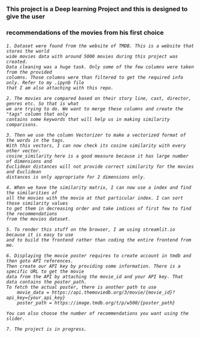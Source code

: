 ### This project is a Deep learning Project and this is designed to give the user 
### recommendations of the movies from his first choice

<h6>
    
    1. Dataset were found from the website of TMDB. This is a website that stores the world 
    wide movies data with around 5000 movies during this project was created.
    Data cleaning was a huge task. Only some of the few columns were taken from the provided
    columns. Those columns were than filtered to get the required info only. Refer to my .ipynb file
    that I am also attaching with this repo.
    
    2. The movies are compared based on their story line, cast, director, genres etc. So that is what
    we are trying to do. We want to merge these columns and create the "tags" column that only
    contains some keywords that will help us in making similarity comparisons.

    3. Then we use the column Vectorizer to make a vectorized format of the words in the tags.
    With this vectors, I can now check its cosine similarity with every other vector. 
    cosine_similarity here is a good measure because it has large number of dimensions and 
    Euclidean distances will not provide correct similarity for the movies and Euclidean 
    distances is only appropriate for 2 dimensions only.

    4. When we have the similarity matrix, I can now use a index and find the similarities of 
    all the movies with the movie at that particular index. I can sort those similarity values
    to get them in decreasing order and take indices of first few to find the recommendations 
    from the movies dataset.

    5. To render this stuff on the browser, I am using streamlit.io because it is easy to use 
    and to build the frontend rather than coding the entire frontend from me.

    6. Displaying the movie poster requires to create account in tmdb and then goto API references.
    Then create our API key by providing some information. There is a specific URL to get the movie 
    data from the API by attaching the movie_id and your API key. That data contains the poster_path.
    To fetch the actual poster, there is another path to use
        movie_data = https://api.themoviedb.org/3/movie/{movie_id}?api_key={your_api_key}
        poster_path = https://image.tmdb.org/t/p/w500/{poster_path}

    You can also choose the number of recommendations you want using the slider.

    7. The project is in progress.
</h6>

